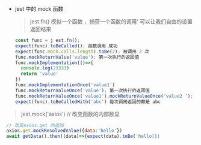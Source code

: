 - jest 中的 mock 函数

  > jest.fn() 模拟一个函数 ，捕获一个函数的调用' 可以让我们自由的设置返回结果

  ```js
  const func = j est.fn();
  expect(func).toBeCalled(); 函数调用 成功
  expect(func.mock.calls.length).toBe(2); 被调用 2 次
  func.mockReturnValue('value'); 第一次执行的返回值
  func.mockImplementation(()=>{
    console.log(23333)
    return 'value'
  })
  func.mockImplementationOnce('value1')
  func.mockReturnValueOnce('value'); 第一次执行的返回值
  func.mockReturnValueOnce('value1').mockReturnValueOnce('value2 '); 第一次执行的返回值
  expect(func).toBeCalledWith('abc') 每次调用返回的都是 abc
  ```

> jest.mock('axios') // 改变函数的内部数显

```js
// 改变axios.get 的返回
axios.get.mockResolvedValue({data:'hello'})
await getData().then((data)=>{expect(data).toBe('hello)})
```

